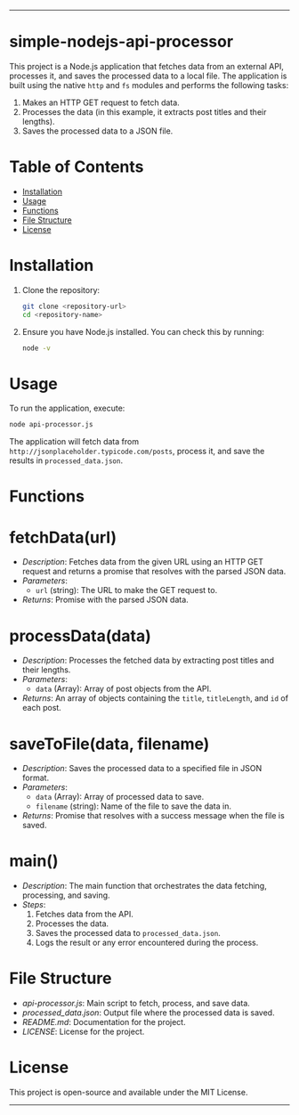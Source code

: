 

---

# simple-nodejs-api-processor

This project is a Node.js application that fetches data from an external API, processes it, and saves the processed data to a local file. The application is built using the native `http` and `fs` modules and performs the following tasks:

1. Makes an HTTP GET request to fetch data.
2. Processes the data (in this example, it extracts post titles and their lengths).
3. Saves the processed data to a JSON file.

# Table of Contents

- [Installation](#installation)
- [Usage](#usage)
- [Functions](#functions)
- [File Structure](#file-structure)
- [License](#license)

# Installation

1. Clone the repository:
   ```bash
   git clone <repository-url>
   cd <repository-name>
   ```

2. Ensure you have Node.js installed. You can check this by running:
   ```bash
   node -v
   ```

# Usage

To run the application, execute:

```bash
node api-processor.js
```

The application will fetch data from `http://jsonplaceholder.typicode.com/posts`, process it, and save the results in `processed_data.json`.

# Functions

# fetchData(url)

- *Description*: Fetches data from the given URL using an HTTP GET request and returns a promise that resolves with the parsed JSON data.
- *Parameters*:
  - `url` (string): The URL to make the GET request to.
- *Returns*: Promise with the parsed JSON data.

# processData(data)

- *Description*: Processes the fetched data by extracting post titles and their lengths.
- *Parameters*:
  - `data` (Array): Array of post objects from the API.
- *Returns*: An array of objects containing the `title`, `titleLength`, and `id` of each post.

# saveToFile(data, filename)

- *Description*: Saves the processed data to a specified file in JSON format.
- *Parameters*:
  - `data` (Array): Array of processed data to save.
  - `filename` (string): Name of the file to save the data in.
- *Returns*: Promise that resolves with a success message when the file is saved.

# main()

- *Description*: The main function that orchestrates the data fetching, processing, and saving.
- *Steps*:
  1. Fetches data from the API.
  2. Processes the data.
  3. Saves the processed data to `processed_data.json`.
  4. Logs the result or any error encountered during the process.

# File Structure

- *api-processor.js*: Main script to fetch, process, and save data.
- *processed_data.json*: Output file where the processed data is saved.
- *README.md*: Documentation for the project.
- *LICENSE*: License for the project.

# License

This project is open-source and available under the MIT License.

---
